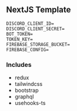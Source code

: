## NextJS Template
```env
DISCORD_CLIENT_ID=
DISCORD_CLIENT_SECRET=
BOT_TOKEN=
TOKEN_KEY=
FIREBASE_STORAGE_BUCKET=
FIREBASE_CONFIG=
```
### Includes
- redux
- tailwindcss
- bootstrap
- graphql
- usehooks-ts
